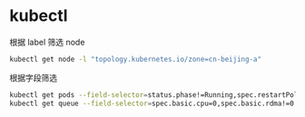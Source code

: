 # kubectl

根据 label 筛选 node

```bash
kubectl get node -l "topology.kubernetes.io/zone=cn-beijing-a"
```

根据字段筛选

```bash
kubectl get pods --field-selector=status.phase!=Running,spec.restartPolicy=Always
kubectl get queue --field-selector=spec.basic.cpu=0,spec.basic.rdma!=0
```

